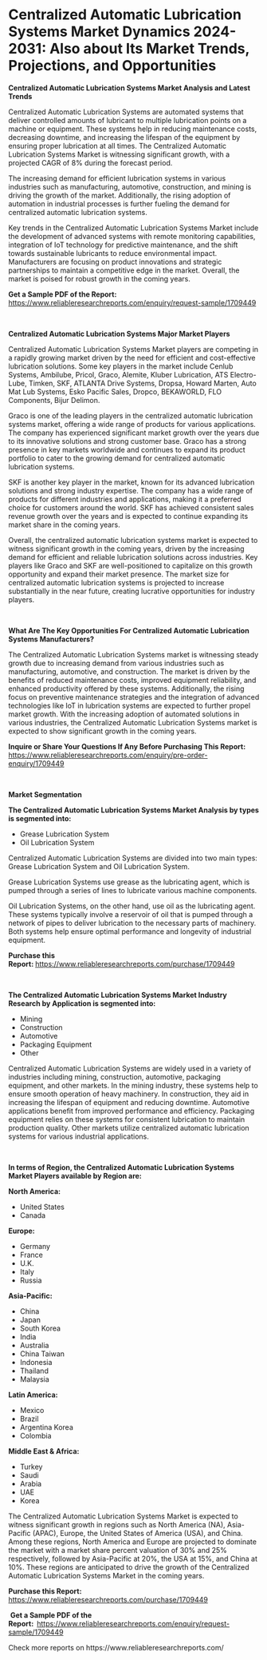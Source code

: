 <p><h1>Centralized Automatic Lubrication Systems Market Dynamics 2024-2031: Also about Its Market Trends, Projections, and Opportunities</h1></p><p><strong>Centralized Automatic Lubrication Systems Market Analysis and Latest Trends</strong></p>
<p><p>Centralized Automatic Lubrication Systems are automated systems that deliver controlled amounts of lubricant to multiple lubrication points on a machine or equipment. These systems help in reducing maintenance costs, decreasing downtime, and increasing the lifespan of the equipment by ensuring proper lubrication at all times. The Centralized Automatic Lubrication Systems Market is witnessing significant growth, with a projected CAGR of 8% during the forecast period.</p><p>The increasing demand for efficient lubrication systems in various industries such as manufacturing, automotive, construction, and mining is driving the growth of the market. Additionally, the rising adoption of automation in industrial processes is further fueling the demand for centralized automatic lubrication systems. </p><p>Key trends in the Centralized Automatic Lubrication Systems Market include the development of advanced systems with remote monitoring capabilities, integration of IoT technology for predictive maintenance, and the shift towards sustainable lubricants to reduce environmental impact. Manufacturers are focusing on product innovations and strategic partnerships to maintain a competitive edge in the market. Overall, the market is poised for robust growth in the coming years.</p></p>
<p><strong>Get a Sample PDF of the Report:&nbsp;</strong> <a href="https://www.reliableresearchreports.com/enquiry/request-sample/1709449">https://www.reliableresearchreports.com/enquiry/request-sample/1709449</a></p>
<p>&nbsp;</p>
<p><strong>Centralized Automatic Lubrication Systems Major Market Players</strong></p>
<p><p>Centralized Automatic Lubrication Systems Market players are competing in a rapidly growing market driven by the need for efficient and cost-effective lubrication solutions. Some key players in the market include Cenlub Systems, Ambilube, Pricol, Graco, Alemite, Kluber Lubrication, ATS Electro-Lube, Timken, SKF, ATLANTA Drive Systems, Dropsa, Howard Marten, Auto Mat Lub Systems, Esko Pacific Sales, Dropco, BEKAWORLD, FLO Components, Bijur Delimon.</p><p>Graco is one of the leading players in the centralized automatic lubrication systems market, offering a wide range of products for various applications. The company has experienced significant market growth over the years due to its innovative solutions and strong customer base. Graco has a strong presence in key markets worldwide and continues to expand its product portfolio to cater to the growing demand for centralized automatic lubrication systems.</p><p>SKF is another key player in the market, known for its advanced lubrication solutions and strong industry expertise. The company has a wide range of products for different industries and applications, making it a preferred choice for customers around the world. SKF has achieved consistent sales revenue growth over the years and is expected to continue expanding its market share in the coming years.</p><p>Overall, the centralized automatic lubrication systems market is expected to witness significant growth in the coming years, driven by the increasing demand for efficient and reliable lubrication solutions across industries. Key players like Graco and SKF are well-positioned to capitalize on this growth opportunity and expand their market presence. The market size for centralized automatic lubrication systems is projected to increase substantially in the near future, creating lucrative opportunities for industry players.</p></p>
<p>&nbsp;</p>
<p><strong>What Are The Key Opportunities For Centralized Automatic Lubrication Systems Manufacturers?</strong></p>
<p><p>The Centralized Automatic Lubrication Systems market is witnessing steady growth due to increasing demand from various industries such as manufacturing, automotive, and construction. The market is driven by the benefits of reduced maintenance costs, improved equipment reliability, and enhanced productivity offered by these systems. Additionally, the rising focus on preventive maintenance strategies and the integration of advanced technologies like IoT in lubrication systems are expected to further propel market growth. With the increasing adoption of automated solutions in various industries, the Centralized Automatic Lubrication Systems market is expected to show significant growth in the coming years.</p></p>
<p><strong>Inquire or Share Your Questions If Any Before Purchasing This Report:</strong> <a href="https://www.reliableresearchreports.com/enquiry/pre-order-enquiry/1709449">https://www.reliableresearchreports.com/enquiry/pre-order-enquiry/1709449</a></p>
<p>&nbsp;</p>
<p><strong>Market Segmentation</strong></p>
<p><strong>The Centralized Automatic Lubrication Systems Market Analysis by types is segmented into:</strong></p>
<p><ul><li>Grease Lubrication System</li><li>Oil Lubrication System</li></ul></p>
<p><p>Centralized Automatic Lubrication Systems are divided into two main types: Grease Lubrication System and Oil Lubrication System. </p><p>Grease Lubrication Systems use grease as the lubricating agent, which is pumped through a series of lines to lubricate various machine components. </p><p>Oil Lubrication Systems, on the other hand, use oil as the lubricating agent. These systems typically involve a reservoir of oil that is pumped through a network of pipes to deliver lubrication to the necessary parts of machinery. Both systems help ensure optimal performance and longevity of industrial equipment.</p></p>
<p><strong>Purchase this Report:&nbsp;</strong><a href="https://www.reliableresearchreports.com/purchase/1709449">https://www.reliableresearchreports.com/purchase/1709449</a></p>
<p>&nbsp;</p>
<p><strong>The Centralized Automatic Lubrication Systems Market Industry Research by Application is segmented into:</strong></p>
<p><ul><li>Mining</li><li>Construction</li><li>Automotive</li><li>Packaging Equipment</li><li>Other</li></ul></p>
<p><p>Centralized Automatic Lubrication Systems are widely used in a variety of industries including mining, construction, automotive, packaging equipment, and other markets. In the mining industry, these systems help to ensure smooth operation of heavy machinery. In construction, they aid in increasing the lifespan of equipment and reducing downtime. Automotive applications benefit from improved performance and efficiency. Packaging equipment relies on these systems for consistent lubrication to maintain production quality. Other markets utilize centralized automatic lubrication systems for various industrial applications.</p></p>
<p>&nbsp;</p>
<p><strong>In terms of Region, the Centralized Automatic Lubrication Systems Market Players available by Region are:</strong></p>
<p>
    <p> <strong> North America: </strong>
        <ul>
            <li>United States</li>
            <li>Canada</li>
        </ul>
        </p> 
    <p> <strong> Europe: </strong>
        <ul>
            <li>Germany</li>
            <li>France</li>
            <li>U.K.</li>
            <li>Italy</li>
            <li>Russia</li>
        </ul>
        </p> 
    <p> <strong> Asia-Pacific: </strong>
        <ul>
            <li>China</li>
            <li>Japan</li>
            <li>South Korea</li>
            <li>India</li>
            <li>Australia</li>
            <li>China Taiwan</li>
            <li>Indonesia</li>
            <li>Thailand</li>
            <li>Malaysia</li>
        </ul>
        </p> 
    <p> <strong> Latin America: </strong>
        <ul>
            <li>Mexico</li>
            <li>Brazil</li>
            <li>Argentina Korea</li>
            <li>Colombia</li>
        </ul>
        </p> 
    <p> <strong> Middle East & Africa: </strong>
        <ul>
            <li>Turkey</li>
            <li>Saudi</li>
            <li>Arabia</li>
            <li>UAE</li>
            <li>Korea</li>
        </ul>
    </p>
    </p>
<p><p>The Centralized Automatic Lubrication Systems Market is expected to witness significant growth in regions such as North America (NA), Asia-Pacific (APAC), Europe, the United States of America (USA), and China. Among these regions, North America and Europe are projected to dominate the market with a market share percent valuation of 30% and 25% respectively, followed by Asia-Pacific at 20%, the USA at 15%, and China at 10%. These regions are anticipated to drive the growth of the Centralized Automatic Lubrication Systems Market in the coming years.</p></p>
<p><strong>Purchase this Report: </strong><a href="https://www.reliableresearchreports.com/purchase/1709449">https://www.reliableresearchreports.com/purchase/1709449</a></p>
<p>&nbsp;<strong>Get a Sample PDF of the Report:&nbsp;&nbsp;</strong><a href="https://www.reliableresearchreports.com/enquiry/request-sample/1709449">https://www.reliableresearchreports.com/enquiry/request-sample/1709449</a></p>
<p><strong></strong></p>
<p>Check more reports on https://www.reliableresearchreports.com/</p>